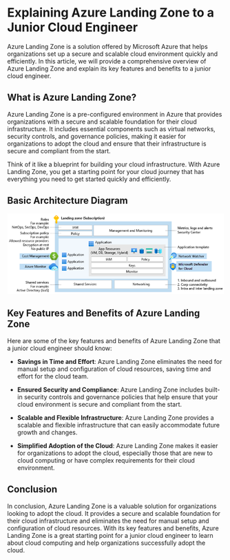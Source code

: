 # Explaining Azure Landing Zone to a Junior Cloud Engineer

Azure Landing Zone is a solution offered by Microsoft Azure that helps organizations set up a secure and scalable cloud environment quickly and efficiently. In this article, we will provide a comprehensive overview of Azure Landing Zone and explain its key features and benefits to a junior cloud engineer.

## What is Azure Landing Zone?

Azure Landing Zone is a pre-configured environment in Azure that provides organizations with a secure and scalable foundation for their cloud infrastructure. It includes essential components such as virtual networks, security controls, and governance policies, making it easier for organizations to adopt the cloud and ensure that their infrastructure is secure and compliant from the start.

Think of it like a blueprint for building your cloud infrastructure. With Azure Landing Zone, you get a starting point for your cloud journey that has everything you need to get started quickly and efficiently.

## Basic Architecture Diagram
![ALZ](/assets/img/alz.png)

## Key Features and Benefits of Azure Landing Zone

Here are some of the key features and benefits of Azure Landing Zone that a junior cloud engineer should know:

- **Savings in Time and Effort**: Azure Landing Zone eliminates the need for manual setup and configuration of cloud resources, saving time and effort for the cloud team.

- **Ensured Security and Compliance**: Azure Landing Zone includes built-in security controls and governance policies that help ensure that your cloud environment is secure and compliant from the start.

- **Scalable and Flexible Infrastructure**: Azure Landing Zone provides a scalable and flexible infrastructure that can easily accommodate future growth and changes.

- **Simplified Adoption of the Cloud**: Azure Landing Zone makes it easier for organizations to adopt the cloud, especially those that are new to cloud computing or have complex requirements for their cloud environment.

## Conclusion

In conclusion, Azure Landing Zone is a valuable solution for organizations looking to adopt the cloud. It provides a secure and scalable foundation for their cloud infrastructure and eliminates the need for manual setup and configuration of cloud resources. With its key features and benefits, Azure Landing Zone is a great starting point for a junior cloud engineer to learn about cloud computing and help organizations successfully adopt the cloud.
